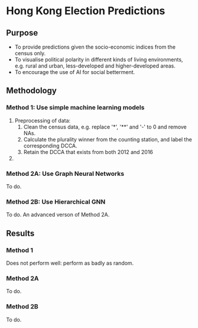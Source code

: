 # Hong Kong Election Predictions
## Purpose
- To provide predictions given the socio-economic indices from the census only.
- To visualise political polarity in different kinds of living environments, e.g. rural and urban, less-developed and higher-developed areas.
- To encourage the use of AI for social betterment.

## Methodology
### Method 1: Use simple machine learning models
1. Preprocessing of data:
   1. Clean the census data, e.g. replace '\*', '\*\*' and '-' to 0 and remove NAs.
   2. Calculate the plurality winner from the counting station, and label the corresponding DCCA.
   3. Retain the DCCA that exists from both 2012 and 2016 
2. 

### Method 2A: Use Graph Neural Networks
To do.

### Method 2B: Use Hierarchical GNN
To do. An advanced verson of Method 2A.

## Results
### Method 1
Does not perform well: perform as badly as random.

### Method 2A
To do.

### Method 2B
To do.
